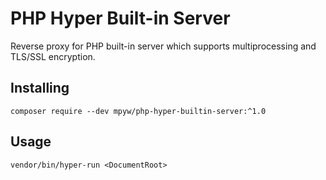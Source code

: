 # PHP Hyper Built-in Server

Reverse proxy for PHP built-in server which supports multiprocessing and TLS/SSL encryption.

## Installing

```
composer require --dev mpyw/php-hyper-builtin-server:^1.0
```

## Usage

```
vendor/bin/hyper-run <DocumentRoot>
```
